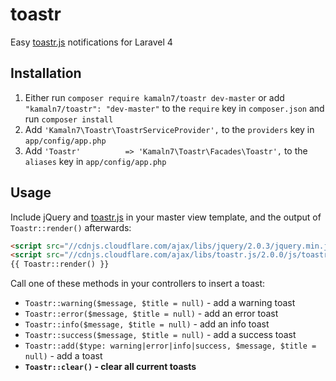 toastr
======

Easy [toastr.js](https://github.com/CodeSeven/toastr) notifications for Laravel 4

Installation
------------

1. Either run `composer require kamaln7/toastr dev-master` or add `"kamaln7/toastr": "dev-master"` to the `require` key in `composer.json` and run `composer install`
2. Add `'Kamaln7\Toastr\ToastrServiceProvider',` to the `providers` key in `app/config/app.php`
3. Add `'Toastr'          => 'Kamaln7\Toastr\Facades\Toastr',` to the `aliases` key in `app/config/app.php`

Usage
-----

Include jQuery and [toastr.js](https://github.com/CodeSeven/toastr) in your master view template, and the output of    `Toastr::render()` afterwards:

``` html
<script src="//cdnjs.cloudflare.com/ajax/libs/jquery/2.0.3/jquery.min.js"></script>
<script src="//cdnjs.cloudflare.com/ajax/libs/toastr.js/2.0.0/js/toastr.min.js"></script>
{{ Toastr::render() }}
```

Call one of these methods in your controllers to insert a toast:
  - `Toastr::warning($message, $title = null)` - add a warning toast
  - `Toastr::error($message, $title = null)` - add an error toast
  - `Toastr::info($message, $title = null)` - add an info toast
  - `Toastr::success($message, $title = null)` - add a success toast
  - `Toastr::add($type: warning|error|info|success, $message, $title = null)` - add a toast
  - **`Toastr::clear()` - clear all current toasts**
